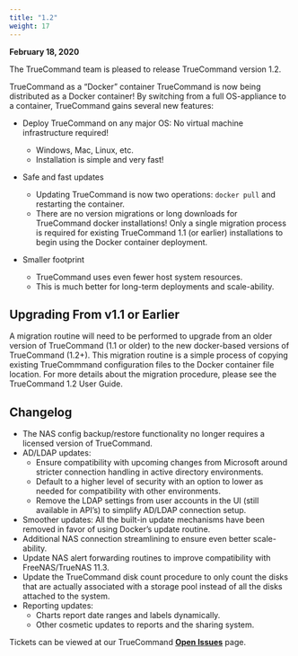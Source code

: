 ```yaml
---
title: "1.2"
weight: 17
---
```


**February 18, 2020**

The TrueCommand team is pleased to release TrueCommand version 1.2.

TrueCommand as a “Docker” container
TrueCommand is now being distributed as a Docker container! By switching from a full OS-appliance to a container, TrueCommand gains several new features:

+ Deploy TrueCommand on any major OS: No virtual machine infrastructure required!
  + Windows, Mac, Linux, etc.
  + Installation is simple and very fast!

+ Safe and fast updates
  + Updating TrueCommand is now two operations: `docker pull` and restarting the container.
  + There are no version migrations or long downloads for TrueCommand docker installations! Only a single migration process is required for existing TrueCommand 1.1 (or earlier) installations to begin using the Docker container deployment.

+ Smaller footprint
  + TrueCommand uses even fewer host system resources.
  + This is much better for long-term deployments and scale-ability.

## Upgrading From v1.1 or Earlier

A migration routine will need to be performed to upgrade from an older version of TrueCommand (1.1 or older) to the new docker-based versions of TrueCommand (1.2+). This migration routine is a simple process of copying existing TrueCommmand configuration files to the Docker container file location. For more details about the migration procedure, please see the TrueCommand 1.2 User Guide.
 
## Changelog

+ The NAS config backup/restore functionality no longer requires a licensed version of TrueCommand.
+ AD/LDAP updates:
  + Ensure compatibility with upcoming changes from Microsoft around stricter connection handling in active directory environments.
  + Default to a higher level of security with an option to lower as needed for compatibility with other environments.
  + Remove the LDAP settings from user accounts in the UI (still available in API’s) to simplify AD/LDAP connection setup.
+ Smoother updates: All the built-in update mechanisms have been removed in favor of using Docker’s update routine.
+ Additional NAS connection streamlining to ensure even better scale-ability.
+ Update NAS alert forwarding routines to improve compatibility with FreeNAS/TrueNAS 11.3.
+ Update the TrueCommand disk count procedure to only count the disks that are actually associated with a storage pool instead of all the disks attached to the system.
+ Reporting updates:
  + Charts report date ranges and labels dynamically.
  + Other cosmetic updates to reports and the sharing system.

Tickets can be viewed at our TrueCommand  [**Open Issues**](https://ixsystems.atlassian.net/projects/TC/issues/) page.
